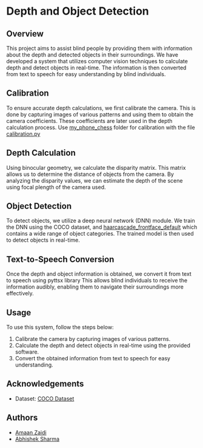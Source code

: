 # Depth and Object Detection 

## Overview
This project aims to assist blind people by providing them with information about the depth and detected objects in their surroundings. We have developed a system that utilizes computer vision techniques to calculate depth and detect objects in real-time. The information is then converted from text to speech for easy understanding by blind individuals.
## Calibration

To ensure accurate depth calculations, we first calibrate the camera. This is done by capturing images of various patterns and using them to obtain the camera coefficients. These coefficients are later used in the depth calculation process. Use [my_phone_chess](https://github.com/abhisharma2408/StereoVision/tree/main/my_phone_chess) folder for calibration with the file [calibration.py](https://github.com/abhisharma2408/StereoVision/blob/main/calibration.py) 
## Depth Calculation
Using binocular geometry, we calculate the disparity matrix. This matrix allows us to determine the distance of objects from the camera. By analyzing the disparity values, we can estimate the depth of the scene using focal plength of the camera used.
## Object Detection
To detect objects, we utilize a deep neural network (DNN) module. We train the DNN using the COCO dataset, and [haarcascade_frontface_default](https://github.com/opencv/opencv/blob/4.x/data/haarcascades/haarcascade_frontalface_default.xml) which contains a wide range of object categories. The trained model is then used to detect objects in real-time.
## Text-to-Speech Conversion
Once the depth and object information is obtained, we convert it from text to speech using pyttsx library This allows blind individuals to receive the information audibly, enabling them to navigate their surroundings more effectively.
## Usage
To use this system, follow the steps below:

1. Calibrate the camera by capturing images of various patterns.
2. Calculate the depth and detect objects in real-time using the provided software.
3. Convert the obtained information from text to speech for easy understanding.

## Acknowledgements
- Dataset: [COCO Dataset](https://cocodataset.org/)
## Authors

- [Amaan Zaidi](https://github.com/amaanz)
- [Abhishek Sharma](https://github.com/abhisharma2408)

